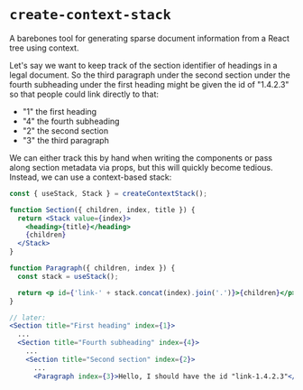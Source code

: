 # `create-context-stack`

A barebones tool for generating sparse document information from a React
tree  using context.

Let's say we want to keep track of the section identifier of headings in
a legal document. So the third paragraph under the second section under
the fourth subheading under the first heading might be given the id of
"1.4.2.3" so that people could link directly to that:

- "1" the first heading
- "4" the fourth subheading
- "2" the second section
- "3" the third paragraph

We can either track this by hand when writing the components or pass along
section metadata via props, but this will quickly become tedious. Instead,
we can use a context-based stack:

```jsx
const { useStack, Stack } = createContextStack();

function Section({ children, index, title }) {
  return <Stack value={index}>
    <heading>{title}</heading>
    {children}
  </Stack>
}

function Paragraph({ children, index }) {
  const stack = useStack();

  return <p id={'link-' + stack.concat(index).join('.')}>{children}</p>
}

// later:
<Section title="First heading" index={1}>
  ...
  <Section title="Fourth subheading" index={4}>
    ...
    <Section title="Second section" index={2}>
      ...
      <Paragraph index={3}>Hello, I should have the id "link-1.4.2.3"</Paragraph>
```